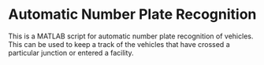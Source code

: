 # Automatic Number Plate Recognition 

This is a MATLAB script for automatic number plate recognition of vehicles.
This can be used to keep a track of the vehicles that have crossed a particular junction or entered a facility.
